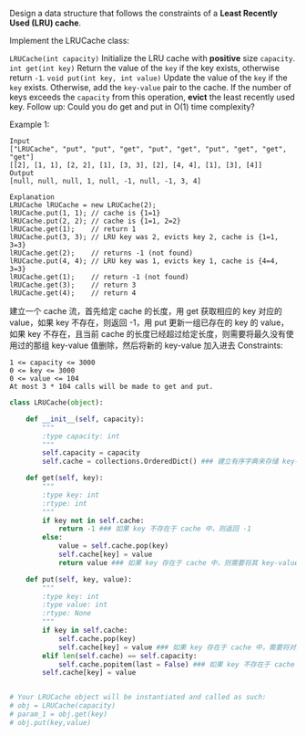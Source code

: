 Design a data structure that follows the constraints of a **Least Recently Used (LRU) cache**.

Implement the LRUCache class:

```LRUCache(int capacity)``` Initialize the LRU cache with **positive** size ```capacity```.
```int get(int key)``` Return the value of the ```key``` if the key exists, otherwise return ```-1```.
```void put(int key, int value)``` Update the value of the ```key``` if the ```key``` exists. Otherwise, add the ```key-value``` pair to the cache. If the number of keys exceeds the ```capacity``` from this operation, **evict** the least recently used key.
Follow up:
Could you do get and put in O(1) time complexity?

 

Example 1:
```
Input
["LRUCache", "put", "put", "get", "put", "get", "put", "get", "get", "get"]
[[2], [1, 1], [2, 2], [1], [3, 3], [2], [4, 4], [1], [3], [4]]
Output
[null, null, null, 1, null, -1, null, -1, 3, 4]

Explanation
LRUCache lRUCache = new LRUCache(2);
lRUCache.put(1, 1); // cache is {1=1}
lRUCache.put(2, 2); // cache is {1=1, 2=2}
lRUCache.get(1);    // return 1
lRUCache.put(3, 3); // LRU key was 2, evicts key 2, cache is {1=1, 3=3}
lRUCache.get(2);    // returns -1 (not found)
lRUCache.put(4, 4); // LRU key was 1, evicts key 1, cache is {4=4, 3=3}
lRUCache.get(1);    // return -1 (not found)
lRUCache.get(3);    // return 3
lRUCache.get(4);    // return 4
``` 
建立一个 cache 流，首先给定 cache 的长度，用 get 获取相应的 key 对应的 value，如果 key 不存在，则返回 -1，用 put 更新一组已存在的 key 的 value，如果 key 不存在，且当前 cache 的长度已经超过给定长度，则需要将最久没有使用过的那组 key-value 值删除，然后将新的 key-value 加入进去
Constraints:
```
1 <= capacity <= 3000
0 <= key <= 3000
0 <= value <= 104
At most 3 * 104 calls will be made to get and put.
```
```python
class LRUCache(object):

    def __init__(self, capacity):
        """
        :type capacity: int
        """
        self.capacity = capacity
        self.cache = collections.OrderedDict() ### 建立有序字典来存储 key-value，便于后续删除

    def get(self, key):
        """
        :type key: int
        :rtype: int
        """
        if key not in self.cache:
            return -1 ### 如果 key 不存在于 cache 中，则返回 -1
        else:
            value = self.cache.pop(key)
            self.cache[key] = value
            return value ### 如果 key 存在于 cache 中，则需要将其 key-value 更新到字典最后位置，这样可以保证该组键值是最近被使用过的，同时返回 value

    def put(self, key, value):
        """
        :type key: int
        :type value: int
        :rtype: None
        """
        if key in self.cache:
            self.cache.pop(key)
            self.cache[key] = value ### 如果 key 存在于 cache 中，需要将对应的 value 更新，该步也保证将这组键值更新到字典最后位置
        elif len(self.cache) == self.capacity:
            self.cache.popitem(last = False) ### 如果 key 不存在于 cache 中，且 cache 长度已经达到给定长度，则需要将最久没有使用过的那组键值删掉，即字典最前部的键值，这里用 popitem 删除一组键值，popitem 默认删除有序字典最后一组键值，所以这里加上 last=False，以用来删除最前一组键值
        self.cache[key] = value


# Your LRUCache object will be instantiated and called as such:
# obj = LRUCache(capacity)
# param_1 = obj.get(key)
# obj.put(key,value)
```
